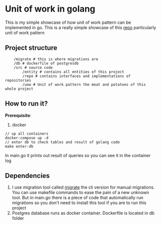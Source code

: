 # Unit of work in golang 

This is my simple showcase of how unit of work pattern can be implemented in go.
This is a really simple showcase of this [repo](https://github.com/rafael-piovesan/go-rocket-ride) particularly unit of work pattern

## Project structure
```
    /migrate # this is where migrations are 
    /db # dockerfile of postgresdb
    /src # source code
        /entity # contains all entities of this project 
        /repo # contains interfaces and implementations of repositories
        /uow # Unit of work pattern the meat and potatoes of this whole project
```
## How to run it?
**Prerequisite**:
1. docker
```
// up all containers
docker-compose up -d
// enter db to check tables and result of golang code
make enter-db
```
In main.go it prints out result of queries so you can see it in the container log

## Dependencies
1. I use migration tool called [migrate](https://github.com/golang-migrate/migrate) the cli version for manual migrations. You can use makefile commands to ease the pain of a new unknown tool. But in main.go there is a piece of code that automatically run migrations so you don't need to install this tool if you are to run this project 
2. Postgres database runs as docker container. Dockerfile is located in db folder 
